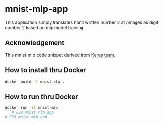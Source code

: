 # mnist-mlp-app
This application simply translates hand written number 2 at /images as digit number 2
based on mlp model training.

## Acknowledgement
This mnist-mlp code snippet derived from [Keras team](https://github.com/keras-team/keras/blob/keras-2/examples/mnist_mlp.py).

## How to install thru Docker
```sh
docker build -t mnist-mlp .
```

## How to run thru Docker
```sh
docker run -it mnist-mlp
```# E29_mnist_mlp_app
# E29_mnist_mlp_app
